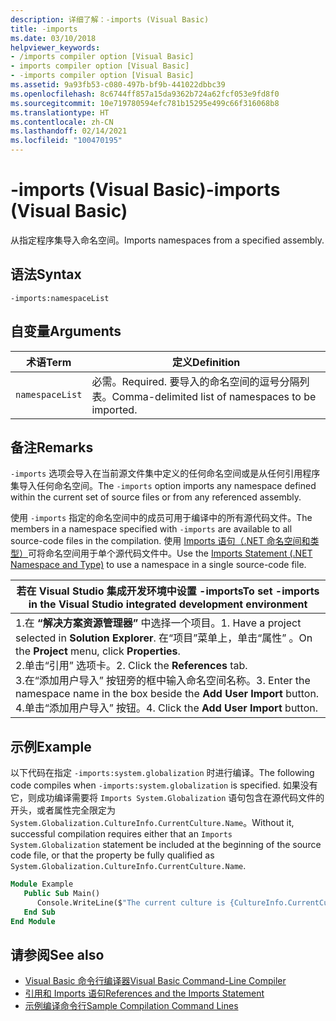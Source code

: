 ```yaml
---
description: 详细了解：-imports (Visual Basic)
title: -imports
ms.date: 03/10/2018
helpviewer_keywords:
- /imports compiler option [Visual Basic]
- imports compiler option [Visual Basic]
- -imports compiler option [Visual Basic]
ms.assetid: 9a93fb53-c080-497b-bf9b-441022dbbc39
ms.openlocfilehash: 8c6744ff857a15da9362b724a62fcf053e9fd8f0
ms.sourcegitcommit: 10e719780594efc781b15295e499c66f316068b8
ms.translationtype: HT
ms.contentlocale: zh-CN
ms.lasthandoff: 02/14/2021
ms.locfileid: "100470195"
---
```

# <a name="-imports-visual-basic"></a><span data-ttu-id="0c79d-103">-imports (Visual Basic)</span><span class="sxs-lookup"><span data-stu-id="0c79d-103">-imports (Visual Basic)</span></span>

<span data-ttu-id="0c79d-104">从指定程序集导入命名空间。</span><span class="sxs-lookup"><span data-stu-id="0c79d-104">Imports namespaces from a specified assembly.</span></span>  
  
## <a name="syntax"></a><span data-ttu-id="0c79d-105">语法</span><span class="sxs-lookup"><span data-stu-id="0c79d-105">Syntax</span></span>  
  
```console  
-imports:namespaceList  
```  
  
## <a name="arguments"></a><span data-ttu-id="0c79d-106">自变量</span><span class="sxs-lookup"><span data-stu-id="0c79d-106">Arguments</span></span>  
  
|<span data-ttu-id="0c79d-107">术语</span><span class="sxs-lookup"><span data-stu-id="0c79d-107">Term</span></span>|<span data-ttu-id="0c79d-108">定义</span><span class="sxs-lookup"><span data-stu-id="0c79d-108">Definition</span></span>|  
|---|---|  
|`namespaceList`|<span data-ttu-id="0c79d-109">必需。</span><span class="sxs-lookup"><span data-stu-id="0c79d-109">Required.</span></span> <span data-ttu-id="0c79d-110">要导入的命名空间的逗号分隔列表。</span><span class="sxs-lookup"><span data-stu-id="0c79d-110">Comma-delimited list of namespaces to be imported.</span></span>|  
  
## <a name="remarks"></a><span data-ttu-id="0c79d-111">备注</span><span class="sxs-lookup"><span data-stu-id="0c79d-111">Remarks</span></span>  

 <span data-ttu-id="0c79d-112">`-imports` 选项会导入在当前源文件集中定义的任何命名空间或是从任何引用程序集导入任何命名空间。</span><span class="sxs-lookup"><span data-stu-id="0c79d-112">The `-imports` option imports any namespace defined within the current set of source files or from any referenced assembly.</span></span>  
  
 <span data-ttu-id="0c79d-113">使用 `-imports` 指定的命名空间中的成员可用于编译中的所有源代码文件。</span><span class="sxs-lookup"><span data-stu-id="0c79d-113">The members in a namespace specified with `-imports` are available to all source-code files in the compilation.</span></span> <span data-ttu-id="0c79d-114">使用 [Imports 语句（.NET 命名空间和类型）](../../language-reference/statements/imports-statement-net-namespace-and-type.md)可将命名空间用于单个源代码文件中。</span><span class="sxs-lookup"><span data-stu-id="0c79d-114">Use the [Imports Statement (.NET Namespace and Type)](../../language-reference/statements/imports-statement-net-namespace-and-type.md) to use a namespace in a single source-code file.</span></span>  
  
|<span data-ttu-id="0c79d-115">若在 Visual Studio 集成开发环境中设置 -imports</span><span class="sxs-lookup"><span data-stu-id="0c79d-115">To set -imports in the Visual Studio integrated development environment</span></span>|  
|---|  
|<span data-ttu-id="0c79d-116">1.在 **“解决方案资源管理器”** 中选择一个项目。</span><span class="sxs-lookup"><span data-stu-id="0c79d-116">1.  Have a project selected in **Solution Explorer**.</span></span> <span data-ttu-id="0c79d-117">在“项目”菜单上，单击“属性”   。</span><span class="sxs-lookup"><span data-stu-id="0c79d-117">On the **Project** menu, click **Properties**.</span></span> <br /><span data-ttu-id="0c79d-118">2.单击“引用”  选项卡。</span><span class="sxs-lookup"><span data-stu-id="0c79d-118">2.  Click the **References** tab.</span></span><br /><span data-ttu-id="0c79d-119">3.在“添加用户导入”  按钮旁的框中输入命名空间名称。</span><span class="sxs-lookup"><span data-stu-id="0c79d-119">3.  Enter the namespace name in the box beside the **Add User Import** button.</span></span><br /><span data-ttu-id="0c79d-120">4.单击“添加用户导入”  按钮。</span><span class="sxs-lookup"><span data-stu-id="0c79d-120">4.  Click the **Add User Import** button.</span></span>|  
  
## <a name="example"></a><span data-ttu-id="0c79d-121">示例</span><span class="sxs-lookup"><span data-stu-id="0c79d-121">Example</span></span>  

 <span data-ttu-id="0c79d-122">以下代码在指定 `-imports:system.globalization` 时进行编译。</span><span class="sxs-lookup"><span data-stu-id="0c79d-122">The following code compiles when `-imports:system.globalization` is specified.</span></span> <span data-ttu-id="0c79d-123">如果没有它，则成功编译需要将 `Imports System.Globalization` 语句包含在源代码文件的开头，或者属性完全限定为 `System.Globalization.CultureInfo.CurrentCulture.Name`。</span><span class="sxs-lookup"><span data-stu-id="0c79d-123">Without it, successful compilation requires either that an `Imports System.Globalization` statement be included at the beginning of the source code file, or that the property be fully qualified as `System.Globalization.CultureInfo.CurrentCulture.Name`.</span></span>

```vb
Module Example
   Public Sub Main()
      Console.WriteLine($"The current culture is {CultureInfo.CurrentCulture.Name}")
   End Sub
End Module
```

## <a name="see-also"></a><span data-ttu-id="0c79d-124">请参阅</span><span class="sxs-lookup"><span data-stu-id="0c79d-124">See also</span></span>

- [<span data-ttu-id="0c79d-125">Visual Basic 命令行编译器</span><span class="sxs-lookup"><span data-stu-id="0c79d-125">Visual Basic Command-Line Compiler</span></span>](index.md)
- [<span data-ttu-id="0c79d-126">引用和 Imports 语句</span><span class="sxs-lookup"><span data-stu-id="0c79d-126">References and the Imports Statement</span></span>](../../programming-guide/program-structure/references-and-the-imports-statement.md)
- [<span data-ttu-id="0c79d-127">示例编译命令行</span><span class="sxs-lookup"><span data-stu-id="0c79d-127">Sample Compilation Command Lines</span></span>](sample-compilation-command-lines.md)
